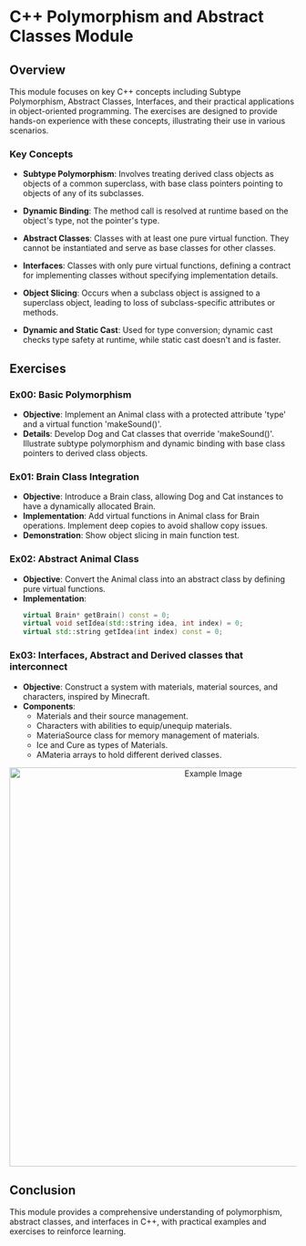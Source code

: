 # C++ Polymorphism and Abstract Classes Module

## Overview

This module focuses on key C++ concepts including Subtype Polymorphism, Abstract Classes, Interfaces, and their practical applications in object-oriented programming. The exercises are designed to provide hands-on experience with these concepts, illustrating their use in various scenarios.

### Key Concepts

- **Subtype Polymorphism**: Involves treating derived class objects as objects of a common superclass, with base class pointers pointing to objects of any of its subclasses.

- **Dynamic Binding**: The method call is resolved at runtime based on the object's type, not the pointer's type.

- **Abstract Classes**: Classes with at least one pure virtual function. They cannot be instantiated and serve as base classes for other classes.

- **Interfaces**: Classes with only pure virtual functions, defining a contract for implementing classes without specifying implementation details.

- **Object Slicing**: Occurs when a subclass object is assigned to a superclass object, leading to loss of subclass-specific attributes or methods.

- **Dynamic and Static Cast**: Used for type conversion; dynamic cast checks type safety at runtime, while static cast doesn't and is faster.

## Exercises

### Ex00: Basic Polymorphism

- **Objective**: Implement an Animal class with a protected attribute 'type' and a virtual function 'makeSound()'.
- **Details**: Develop Dog and Cat classes that override 'makeSound()'. Illustrate subtype polymorphism and dynamic binding with base class pointers to derived class objects.

### Ex01: Brain Class Integration

- **Objective**: Introduce a Brain class, allowing Dog and Cat instances to have a dynamically allocated Brain.
- **Implementation**: Add virtual functions in Animal class for Brain operations. Implement deep copies to avoid shallow copy issues.
- **Demonstration**: Show object slicing in main function test.

### Ex02: Abstract Animal Class

- **Objective**: Convert the Animal class into an abstract class by defining pure virtual functions.
- **Implementation**:
  ```cpp
  virtual Brain* getBrain() const = 0;
  virtual void setIdea(std::string idea, int index) = 0;
  virtual std::string getIdea(int index) const = 0;
  ```

### Ex03: Interfaces, Abstract and Derived classes that interconnect

- **Objective**: Construct a system with materials, material sources, and characters, inspired by Minecraft.
- **Components**:
  - Materials and their source management.
  - Characters with abilities to equip/unequip materials.
  - MateriaSource class for memory management of materials.
  - Ice and Cure as types of Materials.
  - AMateria arrays to hold different derived classes.

<p align="center">
  <img src="./../images/mod04_ex03.png" alt="Example Image" width="700"/>
</p>


## Conclusion

This module provides a comprehensive understanding of polymorphism, abstract classes, and interfaces in C++, with practical examples and exercises to reinforce learning.
